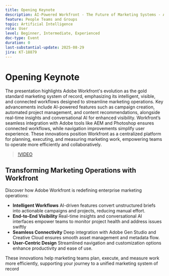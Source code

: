 ```yaml
---
title: Opening Keynote
description: AI-Powered Workfront - The Future of Marketing Systems - Adobe Workfront
feature: People Teams and Groups
topic: Artificial Intelligence
role: User
level: Beginner, Intermediate, Experienced
doc-type: Event
duration: 0
last-substantial-update: 2025-08-29
jira: KT-18879
---
```


# Opening Keynote

The presentation highlights Adobe Workfront's evolution as the gold standard marketing system of record, emphasizing its intelligent, visible, and connected workflows designed to streamline marketing operations. Key advancements include AI-powered features such as campaign creation, automated project management, and content recommendations, alongside real-time insights and conversational AI for enhanced visibility. Workfront’s seamless integration with Adobe tools like AEM and Photoshop ensures connected workflows, while navigation improvements simplify user experience. These innovations position Workfront as a centralized platform for planning, executing, and measuring marketing work, empowering teams to operate more efficiently and collaboratively.

>[!VIDEO](https://video.tv.adobe.com/v/3471499/?learn=on&enablevpops)

## Transforming Marketing Operations with Workfront

Discover how Adobe Workfront is redefining enterprise marketing operations:

* **Intelligent Workflows** AI-driven features convert unstructured briefs into actionable campaigns and projects, reducing manual effort.
* **End-to-End Visibility** Real-time insights and conversational AI interfaces empower teams to monitor project health and address issues swiftly
* **Seamless Connectivity** Deep integration with Adobe Gen Studio and Creative Cloud ensures smooth asset management and metadata flow.
* **User-Centric Design** Streamlined navigation and customization options enhance productivity and ease of use.
 
These innovations help marketing teams plan, execute, and measure work more efficiently, supporting your journey to a unified marketing system of record